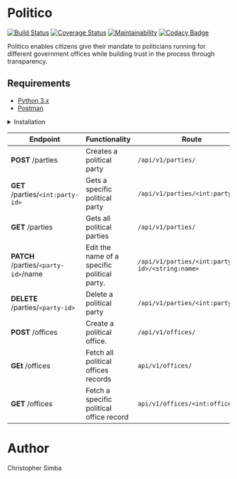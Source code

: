 # Politico

[![Build Status](https://travis-ci.org/simbaa1/Politico.svg?branch=develop)](https://travis-ci.org/simbaa1/Politico) [![Coverage Status](https://coveralls.io/repos/github/simbaa1/Politico/badge.svg)](https://coveralls.io/github/simbaa1/Politico) [![Maintainability](https://api.codeclimate.com/v1/badges/415c9cac895b5cacc783/maintainability)](https://codeclimate.com/github/simbaa1/Politico/maintainability) 
[![Codacy Badge](https://api.codacy.com/project/badge/Grade/c1badb58dfcd4221aeb310f0a9a80dec)](https://www.codacy.com/app/simbaa/Politico?utm_source=github.com&amp;utm_medium=referral&amp;utm_content=simbaa1/Politico&amp;utm_campaign=Badge_Grade)

Politico enables citizens give their mandate to politicians running for different government offices
while building trust in the process through transparency.

## Requirements
- [Python 3.x](https://www.python.org/)
- [Postman](https://www.getpostman.com/downloads/)

<details><summary>Installation</summary>
<p>

#### installation steps

- clone the git repo
```
$ git clone https://github.com/simbaa1/politico.git
```
- cd into the project directory
```
$ cd politico
```
- create the virtual environment and activate it
```  
$ python3 -m venv env
$ source env/bin/activate
```
 - on Windows
  ```
  virtualenv env
  env\Scripts\activate
  ```
  
- install dependencies
```
$ pip install -r requirements.txt
```
- Run the app
``` $ flask run ```

</p>
</details>


<p></p>
<p></p>


  | **Endpoint** | **Functionality** | **Route** |
| --- | --- | --- |
| **POST** /parties | Creates a political party | `/api/v1/parties/` |
| **GET** /parties/`<int:party-id>` | Gets a specific political party | `/api/v1/parties/<int:party_id>` |
| **GET** /parties | Gets all political parties | `/api/v1/parties/` |
| **PATCH** /parties/`<party-id>`/name | Edit the name of a specific political party. | `/api/v1/parties/<int:party-id>/<string:name>` |
| **DELETE** /parties/`<party-id>` | Delete a political party | `/api/v1/parties/<int:party-id>` |
| **POST** /offices | Create a political office. | `/api/v1/offices/` |
| **GEt** /offices | Fetch all political offices records | `api/v1/offices/` |
| **GET** /offices | Fetch a specific political office record | `api/v1/offices/<int:office_id>` |

# Author
Christopher Simba



